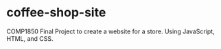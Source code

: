 # coffee-shop-site
COMP1850 Final Project to create a website for a store. Using JavaScript, HTML, and CSS.
